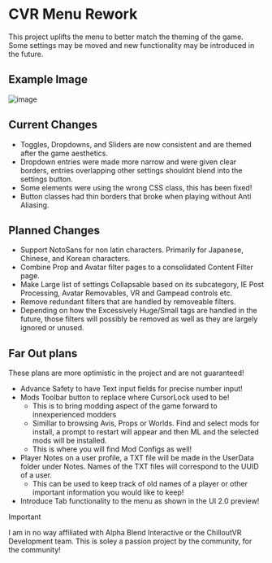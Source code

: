 # CVR Menu Rework

This project uplifts the menu to better match the theming of the game. Some settings may be moved and new functionality may be introduced in the future.

## Example Image
 ![image](https://github.com/user-attachments/assets/9d920da6-c7bf-45ee-a077-bf52ce074666)

## Current Changes

- Toggles, Dropdowns, and Sliders are now consistent and are themed after the game aesthetics.
- Dropdown entries were made more narrow and were given clear borders, entries overlapping other settings shouldnt blend into the settings button.
- Some elements were using the wrong CSS class, this has been fixed!
- Button classes had thin borders that broke when playing without Anti Aliasing.

## Planned Changes

- Support NotoSans for non latin characters. Primarily for Japanese, Chinese, and Korean characters.
- Combine Prop and Avatar filter pages to a consolidated Content Filter page.
- Make Large list of settings Collapsable based on its subcategory, IE Post Processing, Avatar Removables, VR and Gampead controls etc.
- Remove redundant filters that are handled by removeable filters.
- Depending on how the Excessively Huge/Small tags are handled in the future, those filters will possibly be removed as well as they are largely ignored or unused.

## Far Out plans
These plans are more optimistic in the project and are not guaranteed!

- Advance Safety to have Text input fields for precise number input!
- Mods Toolbar button to replace where CursorLock used to be!
  - This is to bring modding aspect of the game forward to innexperienced modders
  - Simillar to browsing Avis, Props or Worlds. Find and select mods for install, a prompt to restart will appear and then ML and the selected mods will be installed.
  - This is where you will find Mod Configs as well!
- Player Notes on a user profile, a TXT file will be made in the UserData folder under Notes. Names of the TXT files will correspond to the UUID of a user.
  - This can be used to keep track of old names of a player or other important information you would like to keep!
- Introduce Tab functionality to the menu as shown in the UI 2.0 preview!

> [!IMPORTANT]  
> I am in no way affiliated with Alpha Blend Interactive or the ChilloutVR Development team. This is soley a passion project by the community, for the community!
